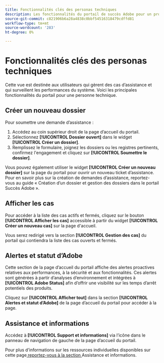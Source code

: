 ```yaml
---
title: Fonctionnalités clés des personas techniques
description: Les fonctionnalités du portail de succès Adobe pour un profil technique permettent aux utilisateurs de créer et de gérer des cas d’assistance, de surveiller les performances du système et de suivre les alertes liées à la sécurité et aux fonctionnalités.
source-git-commit: c821906b6a28a4838c0bbf54516318479cdffd81
workflow-type: tm+mt
source-wordcount: '283'
ht-degree: 0%

---
```



# Fonctionnalités clés des personas techniques

Cette vue est destinée aux utilisateurs qui gèrent des cas d’assistance et qui surveillent les performances du système. Voici les principales fonctionnalités du portail pour une personne technique.

## Créer un nouveau dossier

Pour soumettre une demande d’assistance :

1. Accédez au coin supérieur droit de la page d’accueil du portail.
1. Sélectionnez **[!UICONTROL Dossier ouvert]** dans le widget **[!UICONTROL Créer un dossier]**.
1. Remplissez le formulaire, joignez les dossiers ou les registres pertinents, confirmez l&#39;engagement et cliquez sur **[!UICONTROL Soumettre le dossier]**.

Vous pouvez également utiliser le widget **[!UICONTROL Créer un nouveau dossier]** sur la page du portail pour ouvrir un nouveau ticket d’assistance.
Pour en savoir plus sur la création de demandes d’assistance, reportez-vous au guide « Création d’un dossier et gestion des dossiers dans le portail Succès Adobe ».

## Afficher les cas

Pour accéder à la liste des cas actifs et fermés, cliquez sur le bouton **[!UICONTROL Afficher les cas]** accessible à partir du widget **[!UICONTROL Créer un nouveau cas]** sur la page d&#39;accueil.

Vous serez redirigé vers la section **[!UICONTROL Gestion des cas]** du portail qui contiendra la liste des cas ouverts et fermés.

## Alertes et statut d’Adobe

Cette section de la page d’accueil du portail affiche des alertes proactives relatives aux performances, à la sécurité et aux fonctionnalités. Ces alertes sont générées à partir d’analyses d’environnement et intégrées à **[!UICONTROL Adobe Status]** afin d’offrir une visibilité sur les temps d’arrêt potentiels des produits.

Cliquez sur **[!UICONTROL Afficher tout]** dans la section **[!UICONTROL Alertes et statut d’Adobe]** de la page d’accueil du portail pour accéder à la page.

## Assistance et informations

Accédez à **[!UICONTROL Support et informations]** via l’icône dans le panneau de navigation de gauche de la page d’accueil du portail.

Pour plus d’informations sur les ressources individuelles disponibles sur cette page[ reportez-vous à la section ](/help/adobe-success-portal/technical-persona/support-and-insights/support-and-insights-overview.md)Assistance et informations.
